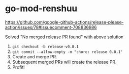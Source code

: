 # go-mod-renshuu

<https://github.com/google-github-actions/release-please-action/issues/78#issuecomment-708836986>

Solved "No merged release PR found" with above solution

1. `git checkout -b release-v0.0.1`
2. `git commit --allow-empty -m "chore: release 0.0.1"`
3. Create and merge PR.
4. Subsequent merged PRs will create the release PR.
5. Profit!
